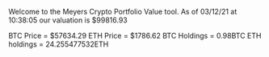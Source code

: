 Welcome to the Meyers Crypto Portfolio Value tool. 
As of 03/12/21 at 10:38:05 our valuation is $99816.93 

BTC Price = $57634.29
 ETH Price = $1786.62
BTC Holdings = 0.98BTC
 ETH holdings = 24.255477532ETH 
